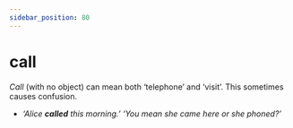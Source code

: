 ```yaml
---
sidebar_position: 80
---
```


# call

*Call* (with no object) can mean both ‘telephone’ and ‘visit’. This sometimes causes confusion.

- *‘Alice **called** this morning.’ ‘You mean she came here or she phoned?’*
